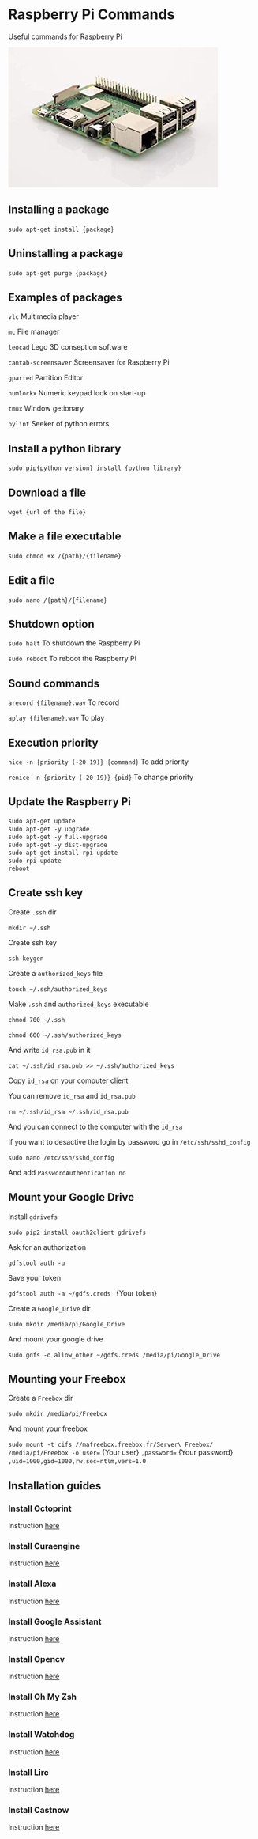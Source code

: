 # Raspberry Pi Commands

Useful commands for [Raspberry Pi](https://www.raspberrypi.org/products/raspberry-pi-3-model-b-plus/)

[![Raspberry Pi](/Raspberry_Pi.jpg)](https://www.raspberrypi.org/products/raspberry-pi-3-model-b-plus/)

## Installing a package

`sudo apt-get install {package}`

## Uninstalling a package

`sudo apt-get purge {package}`

## Examples of packages

`vlc` Multimedia player

`mc` File manager

`leocad` Lego 3D conseption software

`cantab-screensaver` Screensaver for Raspberry Pi

`gparted` Partition Editor

`numlockx` Numeric keypad lock on start-up

`tmux` Window getionary

`pylint` Seeker of python errors

## Install a python library

`sudo pip{python version} install {python library}`

## Download a file

`wget {url of the file}`

## Make a file executable

`sudo chmod +x /{path}/{filename}`

## Edit a file

`sudo nano /{path}/{filename}`

## Shutdown option

`sudo halt` To shutdown the Raspberry Pi

`sudo reboot` To reboot the Raspberry Pi

## Sound commands

`arecord {filename}.wav` To record

`aplay {filename}.wav` To play

## Execution priority

`nice -n {priority (-20 19)} {command}` To add priority

`renice -n {priority (-20 19)} {pid}` To change priority

## Update the Raspberry Pi

```
sudo apt-get update
sudo apt-get -y upgrade
sudo apt-get -y full-upgrade
sudo apt-get -y dist-upgrade
sudo apt-get install rpi-update
sudo rpi-update
reboot
```

## Create ssh key

Create `.ssh` dir

`mkdir ~/.ssh`

Create ssh key

`ssh-keygen`

Create a `authorized_keys` file

`touch ~/.ssh/authorized_keys`

Make `.ssh` and `authorized_keys` executable

`chmod 700 ~/.ssh`

`chmod 600 ~/.ssh/authorized_keys`

And write `id_rsa.pub` in it

`cat ~/.ssh/id_rsa.pub >> ~/.ssh/authorized_keys`

Copy `id_rsa` on your computer client

You can remove `id_rsa` and `id_rsa.pub`

`rm ~/.ssh/id_rsa ~/.ssh/id_rsa.pub`

And you can connect to the computer with the `id_rsa`

If you want to desactive the login by password go in `/etc/ssh/sshd_config`

`sudo nano /etc/ssh/sshd_config`

And add `PasswordAuthentication no`

## Mount your Google Drive

Install `gdrivefs`

`sudo pip2 install oauth2client gdrivefs`

Ask for an authorization

`gdfstool auth -u`

Save your token

`gdfstool auth -a ~/gdfs.creds ` {Your token}

Create a `Google_Drive` dir

`sudo mkdir /media/pi/Google_Drive`

And mount your google drive

`sudo gdfs -o allow_other ~/gdfs.creds /media/pi/Google_Drive`

## Mounting your Freebox

Create a `Freebox` dir

`sudo mkdir /media/pi/Freebox`

And mount your freebox

`sudo mount -t cifs //mafreebox.freebox.fr/Server\ Freebox/  /media/pi/Freebox -o user=` {Your user} `,password=` {Your password} `,uid=1000,gid=1000,rw,sec=ntlm,vers=1.0`

## Installation guides

### Install Octoprint

Instruction [here](https://discourse.octoprint.org/t/setting-up-octoprint-on-a-raspberry-pi-running-raspbian/2337)

### Install Curaengine

Instruction [here](http://docs.octoprint.org/en/master/bundledplugins/cura.html)

### Install Alexa

Instruction [here](https://github.com/alexa-pi/AlexaPi)

### Install Google Assistant

Instruction [here](https://github.com/shivasiddharth/GassistPi)

### Install Opencv

Instruction [here](https://www.pyimagesearch.com/2018/09/26/install-opencv-4-on-your-raspberry-pi/)

### Install Oh My Zsh

Instruction [here](https://github.com/robbyrussell/oh-my-zsh)

### Install Watchdog

Instruction [here](https://www.domoticz.com/wiki/Setting_up_the_raspberry_pi_watchdog)

### Install Lirc

Instruction [here](https://www.instructables.com/id/Install-and-Configure-Linux-Infrared-Remote-Contro/)

### Install Castnow

Instruction [here](https://github.com/xat/castnow)
